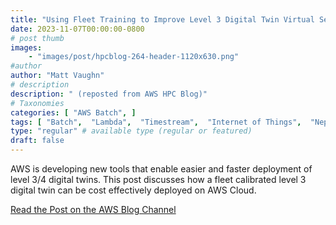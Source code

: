 ```yaml
---
title: "Using Fleet Training to Improve Level 3 Digital Twin Virtual Sensors with Ansys on AWS"
date: 2023-11-07T00:00:00-0800
# post thumb
images:
    - "images/post/hpcblog-264-header-1120x630.png"
#author
author: "Matt Vaughn"
# description
description: " (reposted from AWS HPC Blog)"
# Taxonomies
categories: [ "AWS Batch", ]
tags: [ "Batch",  "Lambda",  "Timestream",  "Internet of Things",  "Neptune",  "HPC",  "IoT TwinMaker",  "hpcblog", ]
type: "regular" # available type (regular or featured)
draft: false
---
```


AWS is developing new tools that enable easier and faster deployment of level 3/4 digital twins. This post discusses how a fleet calibrated level 3 digital twin can be cost effectively deployed on AWS Cloud.

<a href="https://aws.amazon.com/blogs/hpc/using-fleet-training-to-improve-l3-digital-twin-virtual-sensors-with-ansys-on-aws/" class="btn btn-primary btn-lg active" role="button" aria-pressed="true" style="margin-top: 8px;">Read the Post on the AWS Blog Channel</a>